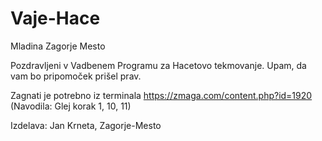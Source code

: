 # Vaje-Hace
Mladina Zagorje Mesto


Pozdravljeni v Vadbenem Programu za Hacetovo tekmovanje. Upam, da vam bo pripomoček prišel prav.

Zagnati je potrebno iz terminala https://zmaga.com/content.php?id=1920 (Navodila: Glej korak 1, 10, 11)

Izdelava: Jan Krneta, Zagorje-Mesto
